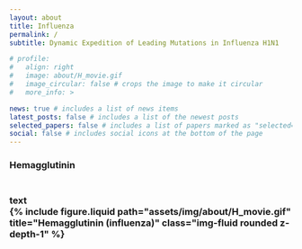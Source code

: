```yaml
---
layout: about
title: Influenza
permalink: /
subtitle: Dynamic Expedition of Leading Mutations in Influenza H1N1

# profile:
#   align: right
#   image: about/H_movie.gif
#   image_circular: false # crops the image to make it circular
#   more_info: >

news: true # includes a list of news items
latest_posts: false # includes a list of the newest posts
selected_papers: false # includes a list of papers marked as "selected={true}"
social: false # includes social icons at the bottom of the page
---
```


<h3><strong>Hemagglutinin</strong><h3>
<br>

<div class="row">
  <div class="col-lg-8">
    text
  </div>
  <div class="col-lg-4">
    {% include figure.liquid path="assets/img/about/H_movie.gif" title="Hemagglutinin (influenza)" class="img-fluid rounded z-depth-1" %}
  </div>
</div>
